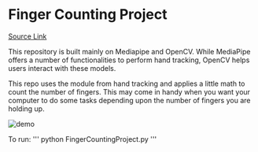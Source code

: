 # Finger Counting Project

[Source Link](https://www.youtube.com/watch?v=01sAkU_NvOY&t=12465s)

This repository is built mainly on Mediapipe and OpenCV. While MediaPipe offers a number of functionalities to perform hand tracking, OpenCV helps users interact with these models.

This repo uses the module from hand tracking and applies a little math to count the number of fingers. This may come in handy when you want your computer to do some tasks depending upon the number of fingers you are holding up.

![demo](https://github.com/nishan1616/FingerCountingProject/assets/157087473/119639d8-b3dc-44c4-bb89-2c160975a6c4)


To run:
'''
python FingerCountingProject.py
'''
